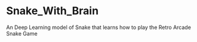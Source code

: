 # Snake_With_Brain
An Deep Learning model of Snake that learns how to play the Retro Arcade Snake Game
